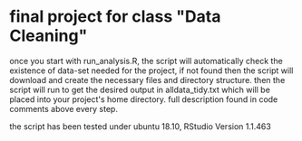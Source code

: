 # final project for class "Data Cleaning"

once you start with run_analysis.R, the script will automatically check the existence of data-set needed for the project, if not found then the script will download and create the necessary files and directory structure.
then the script will run to get the desired output in alldata_tidy.txt which will be placed into your project's home directory.
full description found in code comments above every step.

the script has been tested under ubuntu 18.10, RStudio Version 1.1.463 
